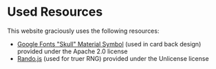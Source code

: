 # Used Resources
This website graciously uses the following resources:
* [Google Fonts "Skull" Material Symbol](https://fonts.google.com/icons?selected=Material+Symbols+Outlined:skull:FILL@0;wght@400;GRAD@0;opsz@24&icon.query=skull&icon.size=24&icon.color=%23e8eaed) (used in card back design) provided under the Apache 2.0 license
* [Rando.js](https://github.com/nastyox/Rando.js) (used for truer RNG) provided under the Unlicense license